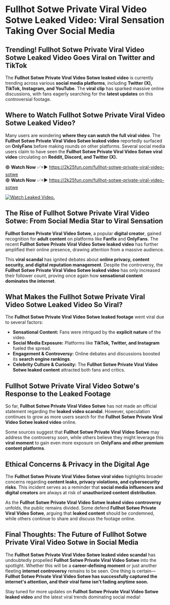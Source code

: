 # Fullhot Sotwe Private Viral Video Sotwe Leaked Video: Viral Sensation Taking Over Social Media

## **Trending! Fullhot Sotwe Private Viral Video Sotwe Leaked Video Goes Viral on Twitter and TikTok**
The **Fullhot Sotwe Private Viral Video Sotwe leaked video** is currently trending across various **social media platforms**, including **Twitter (X), TikTok, Instagram, and YouTube**. The **viral clip** has sparked massive online discussions, with fans eagerly searching for the **latest updates** on this controversial footage.

## **Where to Watch Fullhot Sotwe Private Viral Video Sotwe Leaked Video?**
Many users are wondering **where they can watch the full viral video**. The **Fullhot Sotwe Private Viral Video Sotwe leaked video** reportedly surfaced on **OnlyFans** before making rounds on other platforms. Several social media users claim to have seen the **Fullhot Sotwe Private Viral Video Sotwe viral video** circulating on **Reddit, Discord, and Twitter (X).**

🟢 **Watch Now** ✅=► https://2k25fun.com/fullhot-sotwe-private-viral-video-sotwe  
🟢 **Watch Now** ✅=► https://2k25fun.com/fullhot-sotwe-private-viral-video-sotwe  

[![Watch Leaked Video.](https://miro.medium.com/v2/resize:fit:828/format:webp/1*cilzJN44JGOrTw9NJCrNHA.gif "Watch Leaked Video")](https://2k25fun.com/fullhot-sotwe-private-viral-video-sotwe)

## **The Rise of Fullhot Sotwe Private Viral Video Sotwe: From Social Media Star to Viral Sensation**
**Fullhot Sotwe Private Viral Video Sotwe**, a popular **digital creator**, gained recognition for **adult content** on platforms like **Fanfix** and **OnlyFans**. The recent **Fullhot Sotwe Private Viral Video Sotwe leaked video** has further amplified their online presence, drawing attention from a massive audience.

This **viral scandal** has ignited debates about **online privacy, content security, and digital reputation management**. Despite the controversy, the **Fullhot Sotwe Private Viral Video Sotwe leaked video** has only increased their follower count, proving once again how **sensational content dominates the internet**.

## **What Makes the Fullhot Sotwe Private Viral Video Sotwe Leaked Video So Viral?**
The **Fullhot Sotwe Private Viral Video Sotwe leaked footage** went viral due to several factors:
- **Sensational Content:** Fans were intrigued by the **explicit nature** of the video.
- **Social Media Exposure:** Platforms like **TikTok, Twitter, and Instagram** fueled the spread.
- **Engagement & Controversy:** Online debates and discussions boosted its **search engine rankings**.
- **Celebrity Culture & Curiosity:** The **Fullhot Sotwe Private Viral Video Sotwe leaked content** attracted both fans and critics.

## **Fullhot Sotwe Private Viral Video Sotwe's Response to the Leaked Footage**
So far, **Fullhot Sotwe Private Viral Video Sotwe** has not made an official statement regarding the **leaked video scandal**. However, speculation continues to grow as more users search for the **Fullhot Sotwe Private Viral Video Sotwe leaked video** online.

Some sources suggest that **Fullhot Sotwe Private Viral Video Sotwe** may address the controversy soon, while others believe they might leverage this **viral moment** to gain even more exposure on **OnlyFans and other premium content platforms**.

## **Ethical Concerns & Privacy in the Digital Age**
The **Fullhot Sotwe Private Viral Video Sotwe viral video** highlights broader concerns regarding **content leaks, privacy violations, and cybersecurity risks**. This incident serves as a reminder that **social media influencers and digital creators** are always at risk of **unauthorized content distribution**.

As the **Fullhot Sotwe Private Viral Video Sotwe leaked video controversy** unfolds, the public remains divided. Some defend **Fullhot Sotwe Private Viral Video Sotwe**, arguing that **leaked content** should be condemned, while others continue to share and discuss the footage online.

## **Final Thoughts: The Future of Fullhot Sotwe Private Viral Video Sotwe in Social Media**
The **Fullhot Sotwe Private Viral Video Sotwe leaked video scandal** has undoubtedly propelled **Fullhot Sotwe Private Viral Video Sotwe** into the spotlight. Whether this will be a **career-defining moment** or just another fleeting **internet controversy** remains to be seen. One thing is certain—**Fullhot Sotwe Private Viral Video Sotwe has successfully captured the internet's attention, and their viral fame isn't fading anytime soon.**

Stay tuned for more updates on **Fullhot Sotwe Private Viral Video Sotwe leaked video** and the latest viral trends dominating social media!